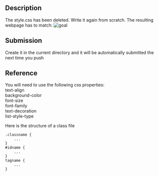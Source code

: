## Description

The style.css has been deleted. Write it again from scratch. The resulting webpage has to match:
![goal](screenshot.png)

## Submission

Create it in the current directory and it will be automatically submitted the next time you push

## Reference

You will need to use the following css properties:  
text-align  
background-color  
font-size  
font-family  
text-decoration  
list-style-type

Here is the structure of a class file

```
.classname {
    ...
}
#idname {
    ...
}
tagname {
    ...
}
```
